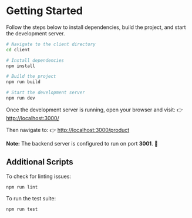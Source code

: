 # Getting Started

Follow the steps below to install dependencies, build the project, and start the development server.

```bash
# Navigate to the client directory
cd client

# Install dependencies
npm install

# Build the project
npm run build

# Start the development server
npm run dev
```

Once the development server is running, open your browser and visit: 👉 [http://localhost:3000/](http://localhost:3000/)

Then navigate to: 👉 [http://localhost:3000/product](http://localhost:3000/product)

**Note:** The backend server is configured to run on port **3001**. 🚀

## Additional Scripts

To check for linting issues:

```bash
npm run lint
```

To run the test suite:

```bash
npm run test
```
